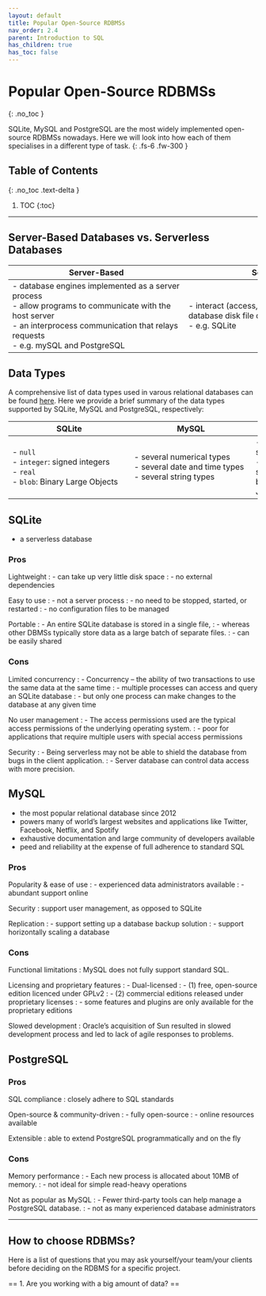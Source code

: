```yaml
---
layout: default
title: Popular Open-Source RDBMSs
nav_order: 2.4
parent: Introduction to SQL
has_children: true
has_toc: false
---
```

# Popular Open-Source RDBMSs
{: .no_toc }

SQLite, MySQL and PostgreSQL are the most widely implemented open-source RDBMSs nowadays. Here we will look into how each of them specialises in a different type of task. 
{: .fs-6 .fw-300 }

## Table of Contents
{: .no_toc .text-delta }

1. TOC
{:toc}

---

## Server-Based Databases vs. Serverless Databases

| Server-Based | Serverless |
| --- | --- |
| <span style="display: inline-block; width:340px">- database engines implemented as a server process <br> - allow programs to communicate with the host server <br> - an interprocess communication that relays requests <br> - e.g. mySQL and PostgreSQL</span> | <span style="display: inline-block; width:340px">- interact (access, read, and write) with the database disk file directly <br> - e.g. SQLite</span> |


## Data Types
A comprehensive list of data types used in varous relational databases can be found [here](https://www.w3schools.com/sql/sql_datatypes.asp). Here we provide a brief summary of the data types supported by SQLite, MySQL and PostgreSQL, respectively:

| SQLite | MySQL | PostgreSQL |
| --- | --- | --- |
| <span style="display: inline-block; width:230px">- `null` <br> - `integer`: signed integers <br> - `real` <br> - `blob`: Binary Large Objects</span> | <span style="display: inline-block; width:230px">- several numerical types <br> - several date and time types <br> - several string types</span> | <span style="display: inline-block; width:230px">- in addition to numeric, string, and date and time <br> - also supports geometric shapes, network addresses, bit strings, text searches, JSON entries</span> |


## SQLite
- a serverless database

### Pros

Lightweight
: - can take up very little disk space
: - no external dependencies

Easy to use
: - not a server process
:   - no need to be stopped, started, or restarted
:   - no configuration files to be managed

Portable
: - An entire SQLite database is stored in a single file, 
: - whereas other DBMSs typically store data as a large batch of separate files.
: - can be easily shared

### Cons

Limited concurrency
: - Concurrency – the ability of two transactions to use the same data at the same time
: - multiple processes can access and query an SQLite database
: - but only one process can make changes to the database at any given time

No user management
: - The access permissions used are the typical access permissions of the underlying operating system.
: - poor for applications that require multiple users with special access permissions

Security
: - Being serverless may not be able to shield the database from bugs in the client application.
: - Server database can control data access with more precision.


## MySQL
- the most popular relational database since 2012
- powers many of world’s largest websites and applications like Twitter, Facebook, Netflix, and Spotify
- exhaustive documentation and large community of developers available
- peed and reliability at the expense of full adherence to standard SQL

### Pros

Popularity & ease of use
: - experienced data administrators available
: - abundant support online

Security
: support user management, as opposed to SQLite

Replication
: - support setting up a database backup solution
: - support horizontally scaling a database

### Cons

Functional limitations
: MySQL does not fully support standard SQL.

Licensing and proprietary features
: - Dual-licensed
: - (1) free, open-source edition licenced under GPLv2
: - (2) commercial editions released under proprietary licenses
: - some features and plugins are only available for the proprietary editions

Slowed development
: Oracle’s acquisition of Sun resulted in slowed development process and led to lack of agile responses to problems. 


## PostgreSQL

### Pros

SQL compliance
: closely adhere to SQL standards

Open-source & community-driven
: - fully open-source
: - online resources available

Extensible
: able to extend PostgreSQL programmatically and on the fly

### Cons

Memory performance
: - Each new process is allocated about 10MB of memory. 
: - not ideal for simple read-heavy operations

Not as popular as MySQL
: - Fewer third-party tools can help manage a PostgreSQL database.
: - not as many experienced database administrators

---

## How to choose RDBMSs?
Here is a list of questions that you may ask yourself/your team/your clients before deciding on the RDBMS for a specific project. 

== 1. Are you working with a big amount of data? ==




